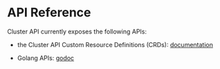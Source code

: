 # API Reference

Cluster API currently exposes the following APIs:

* the Cluster API Custom Resource Definitions (CRDs): [documentation](https://doc.crds.dev/github.com/kubernetes-sigs/cluster-api)

* Golang APIs: [godoc](https://pkg.go.dev/sigs.k8s.io/cluster-api)
